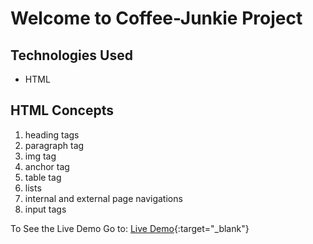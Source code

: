 # Welcome to Coffee-Junkie Project

## Technologies Used
- HTML

## HTML Concepts
1. heading tags
2. paragraph tag
3. img tag
4. anchor tag
5. table tag
6. lists
7. internal and external page navigations
8. input tags

To See the Live Demo Go to: [Live Demo](https://excelr-vijay-excelr.github.io/coffee-junkie/){:target="_blank"}
